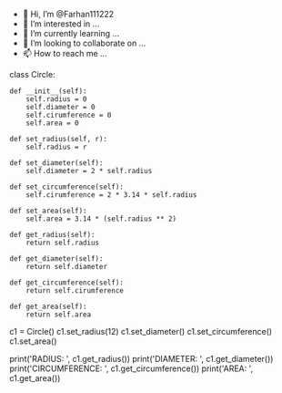 - 👋 Hi, I’m @Farhan111222
- 👀 I’m interested in ...
- 🌱 I’m currently learning ...
- 💞️ I’m looking to collaborate on ...
- 📫 How to reach me ...

<!---
Farhan111222/Farhan111222 is a ✨ special ✨ repository because its `README.md` (this file) appears on your GitHub profile.
You can click the Preview link to take a look at your changes.
--->
class Circle:

    def __init__(self):
        self.radius = 0
        self.diameter = 0
        self.cirumference = 0
        self.area = 0

    def set_radius(self, r):
        self.radius = r

    def set_diameter(self):
        self.diameter = 2 * self.radius

    def set_circumference(self):
        self.cirumference = 2 * 3.14 * self.radius

    def set_area(self):
        self.area = 3.14 * (self.radius ** 2)

    def get_radius(self):
        return self.radius

    def get_diameter(self):
        return self.diameter

    def get_circumference(self):
        return self.cirumference

    def get_area(self):
        return self.area


c1 = Circle()
c1.set_radius(12)
c1.set_diameter()
c1.set_circumference()
c1.set_area()

print('RADIUS:  ', c1.get_radius())
print('DIAMETER:  ', c1.get_diameter())
print('CIRCUMFERENCE:  ', c1.get_circumference())
print('AREA:  ', c1.get_area())
